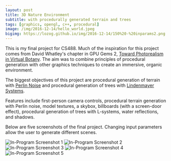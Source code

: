 ```yaml
---
layout: post
title: 3D Nature Environment
subtitle: with procedurally generated terrain and trees
tags: [graphics, opengl, c++, procedural]
image: /img/2016-12-14/hello_world.jpeg
bigimg: https://lozog.github.io/img/2016-12-14/150%20-%20inparams2.png
---
```


This is my final project for CS488. Much of the inspiration for this project comes from David Whatley's chapter in GPU Gems 2, [Toward Photorealism in Virtual Botany](http://http.developer.nvidia.com/GPUGems2/gpugems2_chapter01.html). The aim was to combine principles of procedural generation with other graphics techniques to create an immersive, organic environment.

The biggest objectives of this project are procedural generation of terrain with [Perlin Noise](http://staffwww.itn.liu.se/~stegu/simplexnoise/simplexnoise.pdf) and procedural generation of trees with [Lindenmayer Systems](http://algorithmicbotany.org/papers/abop/abop-ch1.pdf).

Features include first-person camera controls, procedural terrain generation with Perlin noise, model textures, a skybox, billboards (with a screen-door effect), procedural generation of trees with L-systems, water reflections, and shadows.

Below are five screenshots of the final project. Changing input parameters allow the user to generate different scenes.

![In-Program Screenshot 1](https://lozog.github.io/img/2016-12-14/149%20-%20inparams1.png "In-Program Screenshot 1")
![In-Program Screenshot 2](https://lozog.github.io/img/2016-12-14/150%20-%20inparams2.png "In-Program Screenshot 2")
![In-Program Screenshot 3](https://lozog.github.io/img/2016-12-14/151%20-%20inparams3.png "In-Program Screenshot 3")
![In-Program Screenshot 4](https://lozog.github.io/img/2016-12-14/152%20-%20inparams4.png "In-Program Screenshot 4")
![In-Program Screenshot 5](https://lozog.github.io/img/2016-12-14/153%20-%20inparams5.png "In-Program Screenshot 5")
